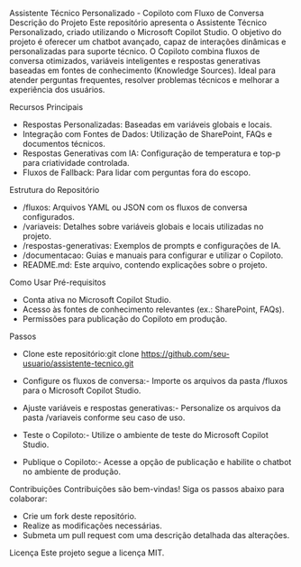 Assistente Técnico Personalizado - Copiloto com Fluxo de Conversa
Descrição do Projeto
Este repositório apresenta o Assistente Técnico Personalizado, criado utilizando o Microsoft Copilot Studio. O objetivo do projeto é oferecer um chatbot avançado, capaz de interações dinâmicas e personalizadas para suporte técnico.
O Copiloto combina fluxos de conversa otimizados, variáveis inteligentes e respostas generativas baseadas em fontes de conhecimento (Knowledge Sources). Ideal para atender perguntas frequentes, resolver problemas técnicos e melhorar a experiência dos usuários.

Recursos Principais
- Respostas Personalizadas: Baseadas em variáveis globais e locais.
- Integração com Fontes de Dados: Utilização de SharePoint, FAQs e documentos técnicos.
- Respostas Generativas com IA: Configuração de temperatura e top-p para criatividade controlada.
- Fluxos de Fallback: Para lidar com perguntas fora do escopo.


Estrutura do Repositório
- /fluxos: Arquivos YAML ou JSON com os fluxos de conversa configurados.
- /variaveis: Detalhes sobre variáveis globais e locais utilizadas no projeto.
- /respostas-generativas: Exemplos de prompts e configurações de IA.
- /documentacao: Guias e manuais para configurar e utilizar o Copiloto.
- README.md: Este arquivo, contendo explicações sobre o projeto.


Como Usar
Pré-requisitos
- Conta ativa no Microsoft Copilot Studio.
- Acesso às fontes de conhecimento relevantes (ex.: SharePoint, FAQs).
- Permissões para publicação do Copiloto em produção.

Passos
- Clone este repositório:git clone https://github.com/seu-usuario/assistente-tecnico.git

- Configure os fluxos de conversa:- Importe os arquivos da pasta /fluxos para o Microsoft Copilot Studio.

- Ajuste variáveis e respostas generativas:- Personalize os arquivos da pasta /variaveis conforme seu caso de uso.

- Teste o Copiloto:- Utilize o ambiente de teste do Microsoft Copilot Studio.

- Publique o Copiloto:- Acesse a opção de publicação e habilite o chatbot no ambiente de produção.



Contribuições
Contribuições são bem-vindas! Siga os passos abaixo para colaborar:
- Crie um fork deste repositório.
- Realize as modificações necessárias.
- Submeta um pull request com uma descrição detalhada das alterações.


Licença
Este projeto segue a licença MIT.
